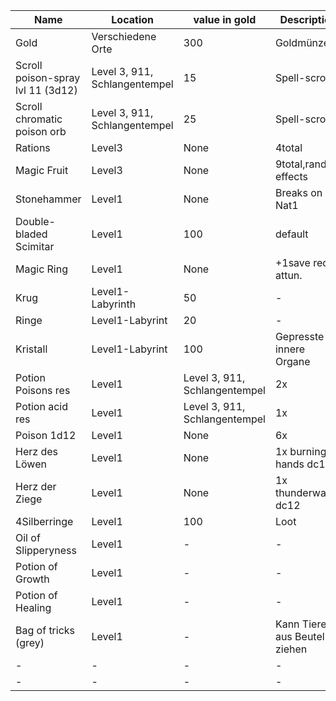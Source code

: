 |Name| Location | value in gold | Description |
|-|-|-|-|
|Gold|Verschiedene Orte|300|Goldmünzen|
|Scroll poison-spray lvl 11 (3d12)|Level 3, 911, Schlangentempel|15|Spell-scroll|
|Scroll chromatic poison orb|Level 3, 911, Schlangentempel|25|Spell-scroll|
|Rations|Level3|None|4total|
|Magic Fruit|Level3|None|9total,random effects|
|Stonehammer|Level1|None|Breaks on Nat1|
|Double-bladed Scimitar|Level1|100|default|
|Magic Ring|Level1|None|+1save req. attun.|
|Krug|Level1-Labyrinth|50|-|
|Ringe|Level1-Labyrint|20|-|
|Kristall|Level1-Labyrint|100|Gepresste innere Organe|
|Potion Poisons res|Level1|Level 3, 911, Schlangentempel|2x|
|Potion acid res|Level1|Level 3, 911, Schlangentempel|1x|
|Poison 1d12 |Level1|None|6x|
|Herz des Löwen|Level1|None|1x burning hands dc12|
|Herz der Ziege|Level1|None|1x thunderwave dc12|
|4Silberringe|Level1|100|Loot|
|Oil of Slipperyness|Level1|-|-|
|Potion of Growth|Level1|-|-|
|Potion of Healing|Level1|-|-|
|Bag of tricks (grey)|Level1|-|Kann Tiere aus Beutel ziehen|
|-|-|-|-|
|-|-|-|-|